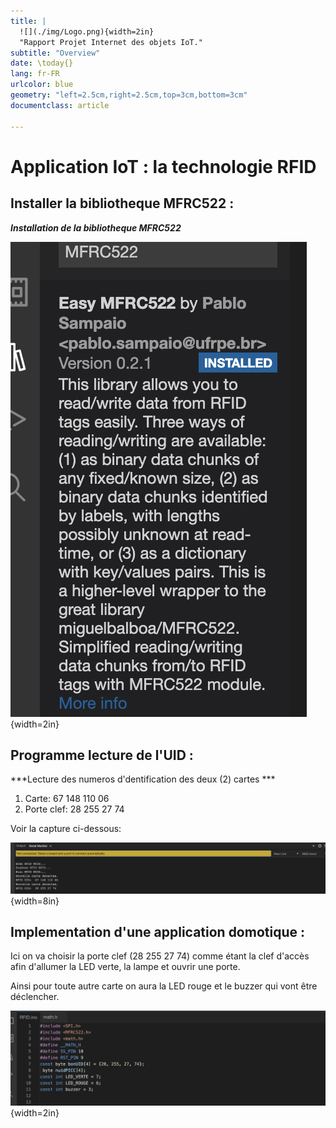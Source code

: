 ```yaml
---
title: |
  ![](./img/Logo.png){width=2in}  
  "Rapport Projet Internet des objets IoT."
subtitle: "Overview"
date: \today{}
lang: fr-FR
urlcolor: blue
geometry: "left=2.5cm,right=2.5cm,top=3cm,bottom=3cm"
documentclass: article

---
```

# Application IoT : la technologie RFID


## **Installer la bibliotheque MFRC522 :**
***Installation de la bibliotheque MFRC522***

![](./img/Biblio_MFRC522.png){width=2in}

## **Programme lecture de l'UID :**

***Lecture des numeros d'dentification des deux (2) cartes *** 
1. Carte: 67 148 110 06 
2. Porte clef: 28 255 27 74 

Voir la capture ci-dessous:

![](./img/Lecture_UID_carte.png){width=8in}

## **Implementation d'une application domotique :** 
 Ici on va choisir la porte clef (28 255 27 74) comme étant la clef d'accès afin d'allumer la LED verte, la lampe et ouvrir une porte.

 Ainsi pour toute autre carte on aura la LED rouge et le buzzer qui vont être déclencher.

 ![](./img/code_porteclef.png){width=2in}

 





